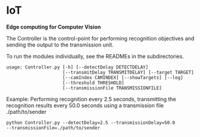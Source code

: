 # IoT
**Edge computing for Computer Vision**

The Controller is the control-point for performing recognition objectives
and sending the output to the transmission unit.

To run the modules individually, see the READMEs in the subdirectories.

```
usage: Controller.py [-h] [--detectDelay DETECTDELAY]
                     [--transmitDelay TRANSMITDELAY] [--target TARGET]
                     [--camIndex CAMINDEX] [--showTargets] [--log]
                     [--threshold THRESHOLD] 
                     [--transmissionFile TRANSMISSIONFILE]
```

Example: Performing recognition every 2.5 seconds, transmitting the recognition
results every 50.0 seconds using a transmission file ./path/to/sender

```
python Controller.py --detectDelay=2.5 --transmissionDelay=50.0 
--transmissionFile=./path/to/sender
```